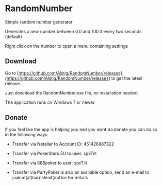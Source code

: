 # RandomNumber
Simple random number generator

Generates a new number between 0.0 and 100.0 every two seconds (default)

Right click on the number to open a menu containing settings

## Download

Go to [https://github.com/Alstig/RandomNumber/releases](https://github.com/Alstig/RandomNumber/releases) to get the latest release.

Just download the RandomNumber.exe file, no installation needed.

The application runs on Windows 7 or newer.

## Donate

If you feel like the app is helping you and you want do donate you can do so in the following ways:

- Transfer via Neteller to Account ID: 451426887322

- Transfer via PokerStars.EU to user: spxTilt

- Transfer via 888poker to user: spxTilt

- Transfer via PartyPoker is also an available option, send an e-mail to joakim(at)barnstenit(dot)se for details
